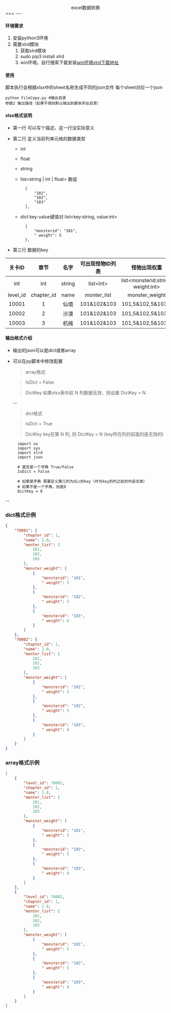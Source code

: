 <center>excel数据转换</center >
===
---

#### 环境需求
1. 安装python3环境
2. 需要xlrd模块
    1. 获取xlrd模块
    2. sudo pip3 install xlrd
    3. win环境，自行搜索下载安装[win环境xlrd下载地址](https://pypi.org/project/xlrd/)
	
#### 使用
脚本执行会根据xlsx中的sheet名称生成不同的json文件
每个sheet对应一个json

	python FileCopy.py #输出目录
	参数2 输出路径（如果不填则默认输出到脚本所在目录）

#### xlsx格式说明

* 第一行 可以写个描述，这一行没实际意义
* 第二行 定义当前列单元格的数据类型
	
	* int
	* float
	* string
	* list<string | int | float> 数组

			[
            	"101",
            	"102",
            	"103"
        	],
		
	* dict key-value键值对 list<key:string, value:int>

            {
                "monsterid": "101",
                " weight": 5
            },
	
* 第三行 数据的key

关卡ID | 章节 | 名字 | 可出现怪物ID列表 | 怪物出现权重
:-: | :-: | :-: | :-: | :-:
int   |int| string| list\<int> | list\<monsterid:string, weight:int>
level_id| chapter_id | name | monter_list | monster_weight 
10001 | 1 | 仙境 | 101&102&103 | 101,5&102,5&103,6
10002 | 2 | 沙漠 | 101&102&103 | 101,5&102,5&103,6
10003 | 3 | 机械 | 101&102&103 | 101,5&102,5&103,6

#### 输出格式介绍
* 输出的json可以是dict或者array
* 可以在py脚本中修改配置

	> array格式
	
	> IsDict = False
	
	> DictKey 如果xlsx表中前 N 列数据无效，则设置 DictKey = N
	
	--

	>  dict格式
	
	>  IsDict = True
	
	>  DictKey key在第 N 列, 则 DictKey = N   (key所在列的前面的是无效的)
	
		import os
		import sys
		import xlrd
		import json
		
		# 是否是一个字典 True/False
		IsDict = False
		
		# 如果是字典 需要定义第几列为dic的key（作为key的列之前的内容无效）
		# 如果不是一个字典，则是0
		DictKey = 0

--
### dict格式示例
~~~json
{
    "70001": {
        "chapter_id": 1,
        "name": 1.0,
        "monter_list": [
            101,
            102,
            103
        ],
        "monster_weight": [
            {
                "monsterid": "101",
                " weight": 5
            },
            {
                "monsterid": "102",
                " weight": 5
            },
            {
                "monsterid": "103",
                " weight": 6
            }
        ]
    },
    "70002": {
        "chapter_id": 1,
        "name": 1.0,
        "monter_list": [
            101,
            102,
            103
        ],
        "monster_weight": [
            {
                "monsterid": "101",
                " weight": 5
            },
            {
                "monsterid": "102",
                " weight": 5
            },
            {
                "monsterid": "103",
                " weight": 6
            }
        ]
    }
}
~~~

### array格式示例
	
~~~json
[
    {
        "level_id": 70001,
        "chapter_id": 1,
        "name": 1.0,
        "monter_list": [
            101,
            102,
            103
        ],
        "monster_weight": [
            {
                "monsterid": "101",
                " weight": 5
            },
            {
                "monsterid": "102",
                " weight": 5
            },
            {
                "monsterid": "103",
                " weight": 6
            }
        ]
    },
    {
        "level_id": 70002,
        "chapter_id": 1,
        "name": 1.0,
        "monter_list": [
            101,
            102,
            103
        ],
        "monster_weight": [
            {
                "monsterid": "101",
                " weight": 5
            },
            {
                "monsterid": "102",
                " weight": 5
            },
            {
                "monsterid": "103",
                " weight": 6
            }
        ]
    }
]
~~~
 
 


